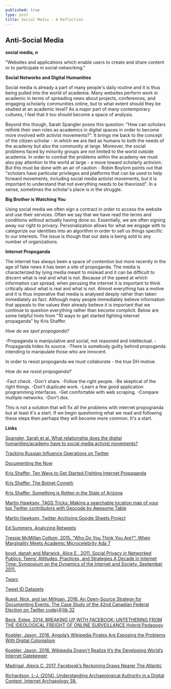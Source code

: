 ```yaml
---
published: true
type: post
title: Social Media - A Reflection
---
```

## Anti-Social Media

**social media, _n_**

"Websites and applications which enable users to create and share content or to participate in social networking."

**Social Networks and Digital Humanities**

Social media is already a part of many people's daily routine and it is thus being pulled into the world of academia. Many websites perform work in academic in terms of spreading news about projects, conferences, and engaging scholarly communities online, but to what extent should they be studied at an academic level? As a major part of many contemporary cultures, I feel that it too should become a space of analysis.  

Beyond this though, Sarah Spangler poses this question: "How can scholars rethink their own roles as academics in digital spaces in order to become more involved with activist movements?". It brings me back to the concept of the citizen scholar - in which we are tied as humans to both the needs of the academy but also the community at large. Moreover, the social problems faced by minority groups are not limited to the world outside academia. In order to combat the problems within the academy we must also pay attention to the world at large - a move toward scholarly activism. But this must be done with an air of caution - Robin Boylorn points out that "scholars have particular privileges and platforms that can be used to help forward movements, including social media activist movements, but it is important to understand that not everything needs to be theorized". In a sense, sometimes the scholar's place is in the struggle. 

**Big Brother is Watching You**

Using social media we often sign a contract in order to access the website and use their services. Often we say that we have read the terms and conditions without actually having done so. Essentially, we are often signing away our right to privacy. Personalization allows for what we engage with to categorize our identities into an algorithm in order to sell us things specific to our interests. The issue is though that our data is being sold to any number of organizations. 

**Internet Propoganda**

The internet has always been a space of contention but more recently in the age of fake news it has been a site of propoganda. The media is characterized by lying media meant to mislead and it can be difficult to discern what is real and what is not. Because of the speed at which information can spread, when perusing the internet it is important to think critically about what is real and what is not. Almost everything has a motive and it is thus imperative that media is analysed deeply rather than taken immediately as fact. Although many people immediately believe information that appeals to the values their already believe it is important that we continue to question everything rather than become complicit. Below are some helpful hints from "10 ways to get started fighting internet propaganda" by Kris Shaffer.

_How do we spot propoganda?_

-Propaganda is manipulative and social, not reasoned and intellectual.
-Propaganda hides its source.
-There is somebody guilty behind propoganda intending to manipulate those who are innocent.

In order to resist propoganda we must collaborate - the true DH motive. 

_How do we resist propoganda?_

-Fact check.
-Don't share.
-Follow the right people.
-Be skeptical of the right things.
-Don't duplicate work.
-Learn a few good application programming interfaces.
-Get comfortable with web scraping.
-Compare multiple networks.
-Don't dox.

This is not a solution that will fix all the problems with internet propogranda but at least it's a start. If we begin questioning what we read and following these steps then perhaps they will become more common. It's a start.

**Links**

[Spangler, Sarah et al. What relationship does the digital humanities/academy have to social media activist movements?](http://mediacommons.futureofthebook.org/question/what-relationship-does-digital-humanitiesacademy-have-social-media-activist-movements) 

[Tracking Russian Influence Operations on Twitter](http://dashboard.securingdemocracy.org/)

[Documenting the Now](http://www.docnow.io/)

[Kris Shaffer, Ten Ways to Get Started Fighting Internet Propaganda](https://pushpullfork.com/getting-started-fighting-internet-propaganda/amp/) 

[Kris Shaffer, The Botnet Cometh](https://pushpullfork.com/botnet-cometh/) 

[Kris Shaffer, Something is Rotten in the State of Arizona](https://pushpullfork.com/omething-rotten-arizona/) 

[Martin Hawksey, TAGS Tricks: Making a searchable location map of your top Twitter contributors with Geocode by Awesome Table](https://mashe.hawksey.info/2016/06/tags-tricks-making-a-searchable-location-map-of-your-top-twitter-contributors-with-geocode-by-awesome-table/amp/)

[Martin Hawksey, Twitter Archiving Google Sheets Project](https://tags.hawksey.info/get-tags/) 

[Ed Summers, Analyzing Retweets](https://inkdroid.org/2017/08/31/retweets/) 

[Tressie McMillan Cottom, 2015. “Who Do You Think You Are?”: When Marginality Meets Academic Microcelebrity Ada 7](http://adanewmedia.org/2015/04/issue7-mcmillancottom/)

[boyd, danah and Marwick, Alice E., 2011. Social Privacy in Networked Publics: Teens’ Attitudes, Practices, and Strategies A Decade in Internet Time: Symposium on the Dynamics of the Internet and Society, September 2011.](https://ssrn.com/abstract=1925128)

[Twarc](https://github.com/DocNow/twarc) 

[Tweet ID Datasets](http://www.docnow.io/catalog/) 

[Ruest, Nick, and Ian Milligan. 2016. An Open-Source Strategy for Documenting Events: The Case Study of the 42nd Canadian Federal Election on Twitter code{4}lib 32](http://journal.code4lib.org/articles/11358)

[Beck, Estee. 2014. BREAKING UP WITH FACEBOOK: UNTETHERING FROM THE IDEOLOGICAL FREIGHT OF ONLINE SURVEILLANCE Hybrid Pedagogy](http://www.digitalpedagogylab.com/hybridped/breaking-facebook-untethering-ideological-freight-online-surveillance/)

[Koebler, Jason. 2016. Angola’s Wikipedia Pirates Are Exposing the Problems With Digital Colonialism](https://motherboard.vice.com/en_us/article/nz7eyg/wikipedia-zero-facebook-free-basics-angola-pirates-zero-rating)

[Koebler, Jason. 2016. Wikipedia Doesn’t Realize It’s the Developing World’s Internet Gatekeeper](https://motherboard.vice.com/en_us/article/d7y75j/wikipedia-zero-rating-facebook-free-basics-is-censoring-developing-world-internet)

[Madrigal, Alexis C. 2017. Facebook’s Reckoning Draws Nearer The Atlantic](https://www.theatlantic.com/technology/archive/2017/09/from-russia-with-love-for-automation/540180/)

[Richardson, L-J. (2014). Understanding Archaeological Authority in a Digital Context, Internet Archaeology 38.](https://doi.org/10.11141/ia.38.1)